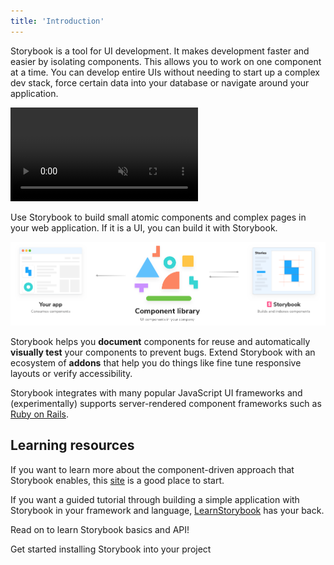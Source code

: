 ```yaml
---
title: 'Introduction'
---
```


Storybook is a tool for UI development. It makes development faster and easier by isolating components. This allows you to work on one component at a time. You can develop entire UIs without needing to start up a complex dev stack, force certain data into your database or navigate around your application.

<video autoPlay muted playsInline loop>
  <source
    src="storybook-hero-video-optimized.mp4"
    type="video/mp4"
  />
</video>

Use Storybook to build small atomic components and complex pages in your web application. If it is a UI, you can build it with Storybook.

![Storybook relationship](./storybook-relationship.png)

Storybook helps you **document** components for reuse and automatically **visually test** your components to prevent bugs. Extend Storybook with an ecosystem of **addons** that help you do things like fine tune responsive layouts or verify accessibility.

Storybook integrates with many popular JavaScript UI frameworks and (experimentally) supports server-rendered component frameworks such as [Ruby on Rails](https://rubyonrails.org/).

## Learning resources

If you want to learn more about the component-driven approach that Storybook enables, this [site](http://componentdriven.org) is a good place to start.

If you want a guided tutorial through building a simple application with Storybook in your framework and language, [LearnStorybook](https://www.learnstorybook.com/) has your back.

Read on to learn Storybook basics and API!

Get started installing Storybook into your project
